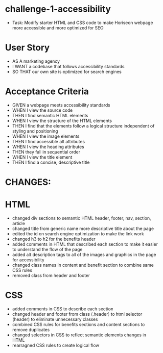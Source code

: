 # challenge-1-accessibility

* Task: Modify starter HTML and CSS code to make Horiseon webpage more accessible and more optimized for SEO

# User Story

* AS A marketing agency
* I WANT a codebase that follows accessibility standards
* SO THAT our own site is optimized for search engines

# Acceptance Criteria

* GIVEN a webpage meets accessibility standards
* WHEN I view the source code
* THEN I find semantic HTML elements
* WHEN I view the structure of the HTML elements
* THEN I find that the elements follow a logical structure independent of styling and positioning
* WHEN I view the image elements
* THEN I find accessible alt attributes
* WHEN I view the heading attributes
* THEN they fall in sequential order
* WHEN I view the title element
* THEN I find a concise, descriptive title

# CHANGES:

# HTML
* changed div sections to semantic HTML header, footer, nav, section, article
* changed title from generic name more descriptive title about the page
* edited the id on search engine optimization to make the link work
* changed h3 to h2 for the benefits header
* added comments in HTML that described each section to make it easier to understand the flow of the page
* added alt description tags to all of the images and graphics in the page for accessibility
* changed class names in content and benefit section to combine same CSS rules
* removed class from header and footer

# CSS 
* added comments in CSS to describe each section
* changed header and footer from class (.header) to html selector (header) to eliminate unnecessary classes
* combined CSS rules for benefits sections and content sections to remove duplicates
* changed selectors in CSS to reflect semantic elements changes in HTML
* rearragned CSS rules to create logical flow

